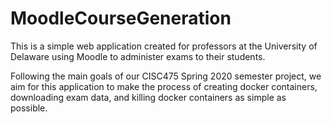 # MoodleCourseGeneration
This is a simple web application created for professors at the University of Delaware using
Moodle to administer exams to their students.

Following the main goals of our CISC475 Spring 2020 semester project, we aim for this application to make the process of creating docker containers, downloading exam data, and killing docker containers as simple as possible.